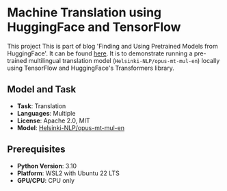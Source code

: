 # Machine Translation using HuggingFace and TensorFlow

This project This is part of blog 'Finding and Using Pretrained Models from HuggingFace'. It can be found [here](https://variableduck.com/blog/blog2.html). It is to demonstrate running a pre-trained multilingual translation model (`Helsinki-NLP/opus-mt-mul-en`) locally using TensorFlow and HuggingFace's Transformers library.

## Model and Task
- **Task**: Translation
- **Languages**: Multiple
- **License**: Apache 2.0, MIT
- **Model**: [Helsinki-NLP/opus-mt-mul-en](https://huggingface.co/Helsinki-NLP/opus-mt-mul-en)

## Prerequisites

- **Python Version**: 3.10
- **Platform**: WSL2 with Ubuntu 22 LTS
- **GPU/CPU**: CPU only 

### 
